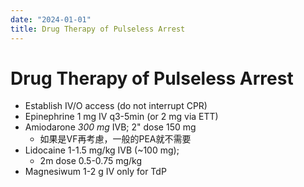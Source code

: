 ```yaml
---
date: "2024-01-01"
title: Drug Therapy of Pulseless Arrest
---
```


# Drug Therapy of Pulseless Arrest

* Establish IV/O access (do not interrupt CPR)
* Epinephrine 1 mg IV q3-5min (or 2 mg via ETT)
* Amiodarone *300 mg* IVB; 2" dose 150 mg
	* 如果是VF再考慮，一般的PEA就不需要
* Lidocaine 1-1.5 mg/kg IVB (~100 mg);
	* 2m dose 0.5-0.75 mg/kg
* Magnesiwum 1-2 g IV only for TdP
